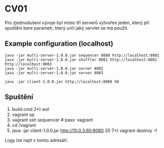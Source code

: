 
# CV01

Pro zjednodušení vývoje byl místo tří serverů vytvořen jeden, který při spuštění bere parametr,
který určí jaký servlet se má použít.

## Example configuration (localhost)
```
java -jar multi-server-1.0.0.jar sequencer 8080 http://localhost:8081
java -jar multi-server-1.0.0.jar shuffler 8081 http://localhost:8082 http://localhost:8083
java -jar multi-server-1.0.0.jar server 8082
java -jar multi-server-1.0.0.jar server 8083

java -jar client-1.0.0.jar http://localhost:8080 50
```

## Spuštění
1) build.cmd
2*) wsl
3) vagrant up
4) vagrant ssh sequencer   # pass: vagrant
5) cd /vagrant
6) java -jar client-1.0.0.jar http://10.0.3.60:8080 20
7*) vagrant destroy -f

Logy lze najít v tomto adresáři.
